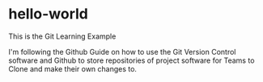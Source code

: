 # hello-world
This is the Git Learning Example

I'm following the Github Guide on how to use the Git Version Control software and Github to store repositories of project software for Teams to Clone and make their own changes to.
